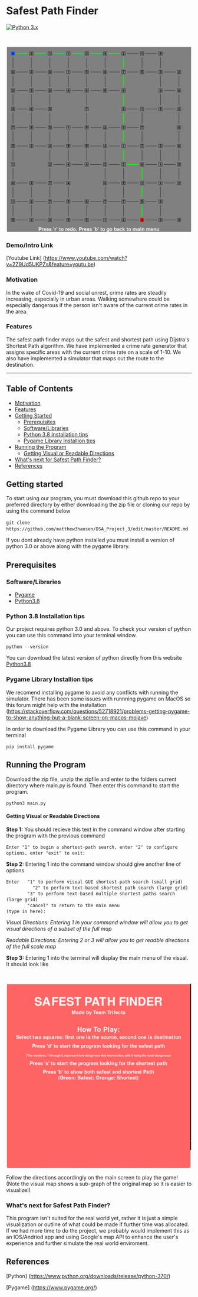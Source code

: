 # Safest Path Finder

[![Python 3.x](https://img.shields.io/badge/python-3.x-blue.svg)](https://www.python.org/downloads/release/python-370/)

<br />
<p align="center">
  <a href="https://github.com/matthew3hansen/DSA_Project_3">
    <img src="Background%20images/better_visual.png" alt="Logo" width="500">
  </a>
  <br />


### Demo/Intro Link

[Youtube Link] (https://www.youtube.com/watch?v=2Z9Ud5UKPZs&feature=youtu.be)

### Motivation

In the wake of Covid-19 and social unrest, crime rates are steadily increasing, especially in urban areas. Walking somewhere could be especially dangerous if the person isn't aware of the current crime rates in the area.

### Features

The safest path finder maps out the safest and shortest path using Dijstra's Shortest Path algorithm. We have implemented a crime rate generator that assigns specific areas with the current crime rate on a scale of 1-10. We also have implemented a simulator that maps out the route to the destination.


---

## Table of Contents

- [Motivation](#Motivation)
- [Features](#Features)
- [Getting Started](#Getting-Started)
  - [Prerequisites](#Prerequisites)
  - [Software/Libraries](#Software/Libraries)
  - [Python 3.8 Installation tips](#Python-3.8-Installation-tips)
  - [Pygame Library Installion tips](#Pygame-Library-Installion-tips)
 - [Running the Program](#Running-the-Program)
   - [Getting Visual or Readable Directions](#Getting-Visual-or-Readable-Directions)
 - [What's next for Safest Path Finder?](#What's-next-for-Safest-Path-Finder?)
 - [References](#References)




## Getting started

To start using our program, you must download this github repo to your preferred directory by either downloading the zip file or cloning our repo by using the command below

``` git clone https://github.com/matthew3hansen/DSA_Project_3/edit/master/README.md	```

If you dont already have python installed you must install a version of python 3.0 or above along with the pygame library.




## Prerequisites
### Software/Libraries

- [Pygame](https://www.pygame.org/) 
- [Python3.8](https://www.python.org/downloads/)


### Python 3.8 Installation tips

Our project requires python 3.0 and above. To check your version of python you can use this command into your terminal window.
``` 
python --version
```

You can download the latest version of python directly from this website [Python3.8](https://www.python.org/downloads/)


### Pygame Library Installion tips
We recomend installing pygame to avoid any conflicts with running the simulator. There has been some issues with runnning pygame on MacOS so this forum might help with the installation (https://stackoverflow.com/questions/52718921/problems-getting-pygame-to-show-anything-but-a-blank-screen-on-macos-mojave)

In order to download the Pygame Library you can use this command in your terminal
```
pip install pygame
```

## Running the Program

Download the zip file, unzip the zipfile and enter to the folders current directory where main.py is found.
Then enter this command to start the program.

```python3
python3 main.py
```

#### Getting Visual or Readable Directions

**Step 1:**
You should recieve this text in the command window after starting the program with the previous command

```
Enter "1" to begin a shortest-path search, enter "2" to configure options, enter "exit" to exit:

```

**Step 2:**
Entering 1 into the command window should give another line of options

```
Enter 	"1" to perform visual GUI shortest-path search (small grid)
	      "2" to perform text-based shortest path search (large grid)
      	"3" to perform text-based multiple shortest paths search (large grid)
      	"cancel" to return to the main menu
(type in here):

```

*Visual Directions: Entering 1 in your command window will allow you to get visual directions of a subset of the full map*


*Readable Directions: Entering 2 or 3 will allow you to get readble directions of the full scale map*



**Step 3:**
Entering 1 into the terminal will display the main menu of the visual. It should look like


<br />
<p align="center">
  <a href="https://github.com/matthew3hansen/DSA_Project_3">
    <img src="Background%20images/home_screen.png" alt="Logo" width="500">
  </a>
  <br />


Follow the directions accordingly on the main screen to play the game!
(Note the visual map shows a sub-graph of the original map so it is easier to visualize!)



### What's next for Safest Path Finder?

This program isn't suited for the real world yet, rather it is just a simple visualization or outline of what could be made if further time was allocated. If we had more time to do the project, we probably would implement this as an IOS/Andriod app and using Google's map API to enhance the user's experience and further simulate the real world enviroment.




## References

[Python] (https://www.python.org/downloads/release/python-370/)

[Pygame] (https://www.pygame.org/) 

